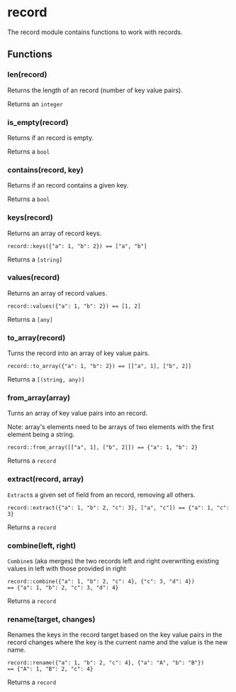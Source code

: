 
# record

The record module contains functions to work with records.
## Functions
### len(record)

Returns the length of an record (number of key value pairs).

Returns an `integer`

### is_empty(record)

Returns if an record is empty.

Returns a `bool`

### contains(record, key)

Returns if an record contains a given key.

Returns a `bool`

### keys(record)

Returns an array of record keys.

```tremor
record::keys({"a": 1, "b": 2}) == ["a", "b"]
```

Returns a `[string]`

### values(record)

Returns an array of record values.

```tremor
record::values({"a": 1, "b": 2}) == [1, 2]
```

Returns a `[any]`

### to_array(record)

Turns the record into an array of key value pairs.

```tremor
record::to_array({"a": 1, "b": 2}) == [["a", 1], ["b", 2]]
```

Returns a `[(string, any)]`

### from_array(array)

Turns an array of key value pairs into an record.

Note: array's elements need to be arrays of two elements with the first
element being a string.

```tremor
record::from_array([["a", 1], ["b", 2]]) == {"a": 1, "b": 2}
```

Returns a `record`

### extract(record, array)

`Extract`s a given set of field from an record, removing all others.

```tremor
record::extract({"a": 1, "b": 2, "c": 3}, ["a", "c"]) == {"a": 1, "c": 3}
```

Returns a `record`

### combine(left, right)

`Combine`s (aka merges) the two records left and right overwriting
existing values in left with those provided in right

```tremor
record::combine({"a": 1, "b": 2, "c": 4}, {"c": 3, "d": 4})
== {"a": 1, "b": 2, "c": 3, "d": 4}
```

Returns a `record`

### rename(target, changes)

Renames the keys in the record target based on the key value pairs in the
record changes where the key is the current name and the value is the new
name.

```tremor
record::rename({"a": 1, "b": 2, "c": 4}, {"a": "A", "b": "B"})
== {"A": 1, "B": 2, "c": 4}
```

Returns a `record`
